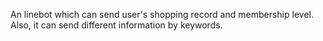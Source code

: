 An linebot which can send user's shopping record and membership level. Also, it can send different information by keywords.

